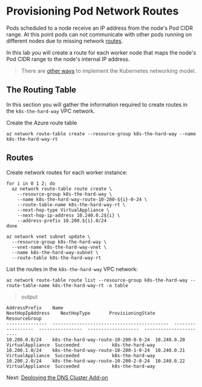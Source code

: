 # Provisioning Pod Network Routes

Pods scheduled to a node receive an IP address from the node's Pod CIDR range. At this point pods can not communicate with other pods running on different nodes due to missing network [routes](https://cloud.google.com/compute/docs/vpc/routes).

In this lab you will create a route for each worker node that maps the node's Pod CIDR range to the node's internal IP address.

> There are [other ways](https://kubernetes.io/docs/concepts/cluster-administration/networking/#how-to-achieve-this) to implement the Kubernetes networking model.

## The Routing Table

In this section you will gather the information required to create routes in the `k8s-the-hard-way` VPC network.

Create the Azure route table

```
az network route-table create --resource-group k8s-the-hard-way --name k8s-the-hard-way-rt
```

## Routes

Create network routes for each worker instance:

```
for i in 0 1 2; do
  az network route-table route create \
    --resource-group k8s-the-hard-way \
    --name k8s-the-hard-way-route-10-200-${i}-0-24 \
    --route-table-name k8s-the-hard-way-rt \
    --next-hop-type VirtualAppliance \
    --next-hop-ip-address 10.240.0.2${i} \
    --address-prefix 10.200.${i}.0/24
done
```
```
az network vnet subnet update \
  --resource-group k8s-the-hard-way \
  --vnet-name k8s-the-hard-way-vnet \
  --name k8s-the-hard-way-subnet \
  --route-table k8s-the-hard-way-rt
```

List the routes in the `k8s-the-hard-way` VPC network:

```
az network route-table route list --resource-group k8s-the-hard-way --route-table-name k8s-the-hard-way-rt -o table
```

> output

```
AddressPrefix    Name                                         NextHopIpAddress    NextHopType       ProvisioningState    ResourceGroup
---------------  -------------------------------------------  ------------------  ----------------  -------------------  -----------------------
10.200.0.0/24    k8s-the-hard-way-route-10-200-0-0-24  10.240.0.20         VirtualAppliance  Succeeded            k8s-the-hard-way
10.200.1.0/24    k8s-the-hard-way-route-10-200-1-0-24  10.240.0.21         VirtualAppliance  Succeeded            k8s-the-hard-way
10.200.2.0/24    k8s-the-hard-way-route-10-200-2-0-24  10.240.0.22         VirtualAppliance  Succeeded            k8s-the-hard-way
```

Next: [Deploying the DNS Cluster Add-on](12-dns-addon.md)
